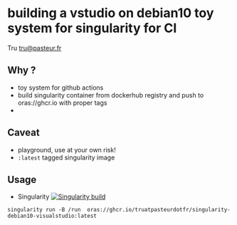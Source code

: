 # building a vstudio on debian10 toy system for singularity for CI

Tru <tru@pasteur.fr>

## Why ?
- toy system for github actions
- build singularity container from dockerhub registry and push to oras://ghcr.io with proper tags 
- 
## Caveat
- playground, use at your own risk!
- `:latest` tagged singularity image

## Usage

- Singularity [![Singularity build](https://github.com/truatpasteurdotfr/singularity-debian10-visualstudio/actions/workflows/singularity-publish.yml/badge.svg)](https://github.com/truatpasteurdotfr/singularity-debian10-visualstudio/actions/workflows/singularity-publish.yml)
```
singularity run -B /run  oras://ghcr.io/truatpasteurdotfr/singularity-debian10-visualstudio:latest
```

